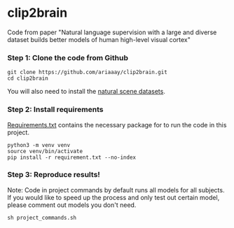 # clip2brain
Code from paper "Natural language supervision with a large and diverse dataset builds better models of human high-level visual cortex"

### Step 1: Clone the code from Github
```
git clone https://github.com/ariaaay/clip2brain.git
cd clip2brain
```
You will also need to install the [natural scene datasets](https://naturalscenesdataset.org/).

### Step 2: Install requirements
[Requirements.txt](https://github.com/ariaaay/clip2brain/blob/main/requirements.txt) contains the necessary package for to run the code in this project.
```
python3 -m venv venv
source venv/bin/activate
pip install -r requirement.txt --no-index
```

### Step 3: Reproduce results!
Note: Code in project commands by default runs all models for all subjects. If you would like to speed up the process and only test out certain model, please comment out models you don't need.
```
sh project_commands.sh
```
